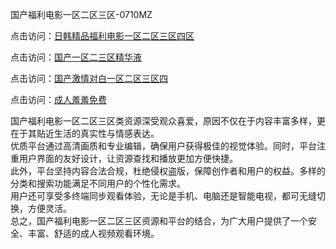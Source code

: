 国产福利电影一区二区三区-0710MZ

点击访问：<a href="https://heiliaoxwd5i8.pages.dev">日韩精品福利电影一区二区三区四区</a>

点击访问：<a href="https://heiliaowt0d7p.pages.dev">国产一区二三区精华液</a>

点击访问：<a href="https://heiliaoow5kzm.pages.dev">国产激情对白一区二区三区四</a>

点击访问：<a href="https://heiliao2dmwwy.pages.dev">成人羞羞免费</a>

国产福利电影一区二区三区类资源深受观众喜爱，原因不仅在于内容丰富多样，更在于其贴近生活的真实性与情感表达。  
优质平台通过高清画质和专业编辑，确保用户获得极佳的视觉体验。同时，平台注重用户界面的友好设计，让资源查找和播放更加方便快捷。  
此外，平台坚持内容合法合规，杜绝侵权盗版，保障创作者和用户的权益。多样的分类和搜索功能满足不同用户的个性化需求。  
用户还可享受多终端同步观看体验，无论是手机、电脑还是智能电视，都可无缝切换，方便灵活。  
总之，国产福利电影一区二区三区资源和平台的结合，为广大用户提供了一个安全、丰富、舒适的成人视频观看环境。

<span style="display:none;">[Canonical link]( )</span>
